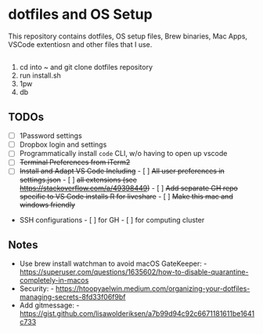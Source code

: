 # dotfiles and OS Setup

This repository contains dotfiles, OS setup files, Brew binaries, Mac Apps, VSCode extentiosn and other files that I use. 

## 

1) cd into ~ and git clone dotfiles repository
2) run install.sh
3) 1pw
4) db


## TODOs
- [ ] 1Password settings
- [ ] Dropbox login and settings
- [ ] Programmatically install `code` CLI, w/o having to open up vscode
- [ ] ~~Terminal Preferences from iTerm2~~
- [ ] ~~Install and Adapt VS Code Including~~
        - [ ] ~~All user preferences in settings.json~~
        - [ ] ~~all extensions (see https://stackoverflow.com/a/49398449)~~
        - [ ] ~~Add separate GH repo specific to VS Code installs R for liveshare~~
                - [ ] ~~Make this mac and windows friendly~~
- SSH configurations
        - [ ] for GH
        - [ ] for computing cluster


## Notes 

- Use brew install watchman to avoid macOS GateKeeper: 
        - https://superuser.com/questions/1635602/how-to-disable-quarantine-completely-in-macos
- Security:
        - https://htoopyaelwin.medium.com/organizing-your-dotfiles-managing-secrets-8fd33f06f9bf
- Add gitmessage: 
        - https://gist.github.com/lisawolderiksen/a7b99d94c92c6671181611be1641c733
